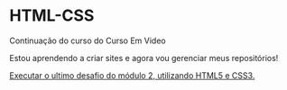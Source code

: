 # HTML-CSS
 Continuação do curso do Curso Em Video

Estou aprendendo a criar sites e agora vou gerenciar meus repositórios!

<a href="https://victorportela01.github.io/HTML-CSS/html-css/desafios/d010/android.html">Executar o ultimo desafio do módulo 2, utilizando HTML5 e CSS3.